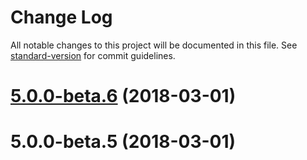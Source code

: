 # Change Log

All notable changes to this project will be documented in this file. See [standard-version](https://github.com/conventional-changelog/standard-version) for commit guidelines.

<a name="5.0.0-beta.6"></a>
# [5.0.0-beta.6](https://github.com/angular/universal/compare/v5.0.0-beta.5...v5.0.0-beta.6) (2018-03-01)



<a name="5.0.0-beta.5"></a>
# 5.0.0-beta.5 (2018-03-01)
